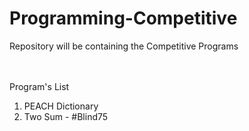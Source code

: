 # Programming-Competitive
Repository will be containing the Competitive Programs 

<br><br>Program's List<br>
1. PEACH Dictionary 
2. Two Sum - #Blind75 
